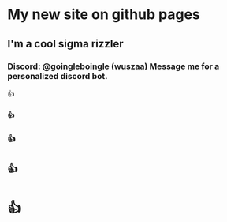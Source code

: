# My new site on github pages
 
## I'm a cool sigma rizzler
  
### Discord: @goingleboingle (wuszaa) Message me for a personalized discord bot.
  

👍
#### 👍

### 👍

## 👍

# 👍
